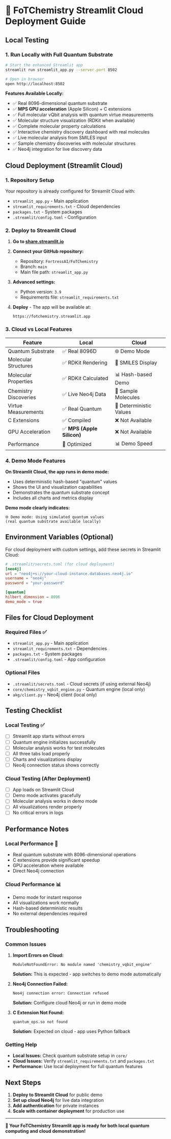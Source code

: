 # 🚀 FoTChemistry Streamlit Cloud Deployment Guide

## Local Testing

### 1. Run Locally with Full Quantum Substrate
```bash
# Start the enhanced Streamlit app
streamlit run streamlit_app.py --server.port 8502

# Open in browser
open http://localhost:8502
```

**Features Available Locally:**
- ✅ Real 8096-dimensional quantum substrate
- ✅ **MPS GPU acceleration** (Apple Silicon) + C extensions
- ✅ Full molecular vQbit analysis with quantum virtue measurements
- ✅ Molecular structure visualization (RDKit when available)
- ✅ Complete molecular property calculations
- ✅ Interactive chemistry discovery dashboard with real molecules
- ✅ Live molecular analysis from SMILES input
- ✅ Sample chemistry discoveries with molecular structures
- ✅ Neo4j integration for live discovery data

## Cloud Deployment (Streamlit Cloud)

### 1. Repository Setup
Your repository is already configured for Streamlit Cloud with:
- `streamlit_app.py` - Main application
- `streamlit_requirements.txt` - Cloud dependencies
- `packages.txt` - System packages
- `.streamlit/config.toml` - Configuration

### 2. Deploy to Streamlit Cloud

1. **Go to [share.streamlit.io](https://share.streamlit.io)**

2. **Connect your GitHub repository:**
   - Repository: `FortressAI/FoTChemistry`
   - Branch: `main`
   - Main file path: `streamlit_app.py`

3. **Advanced settings:**
   - Python version: `3.9`
   - Requirements file: `streamlit_requirements.txt`

4. **Deploy** - The app will be available at:
   ```
   https://fotchemistry.streamlit.app
   ```

### 3. Cloud vs Local Features

| Feature | Local | Cloud |
|---------|-------|-------|
| Quantum Substrate | ✅ Real 8096D | 🌐 Demo Mode |
| Molecular Structures | ✅ RDKit Rendering | 🧬 SMILES Display |
| Molecular Properties | ✅ RDKit Calculated | 📊 Hash-based Demo |
| Chemistry Discoveries | ✅ Live Neo4j Data | 🧪 Sample Molecules |
| Virtue Measurements | ✅ Real Quantum | 🎲 Deterministic Values |
| C Extensions | ✅ Compiled | ❌ Not Available |
| GPU Acceleration | ✅ **MPS (Apple Silicon)** | ❌ Not Available |
| Performance | 🚀 Optimized | 📊 Demo Speed |

### 4. Demo Mode Features

**On Streamlit Cloud, the app runs in demo mode:**
- Uses deterministic hash-based "quantum" values
- Shows the UI and visualization capabilities
- Demonstrates the quantum substrate concept
- Includes all charts and metrics display

**Demo mode clearly indicates:**
```
🌐 Demo mode: Using simulated quantum values 
(real quantum substrate available locally)
```

## Environment Variables (Optional)

For cloud deployment with custom settings, add these secrets in Streamlit Cloud:

```toml
# .streamlit/secrets.toml (for cloud deployment)
[neo4j]
url = "neo4j+s://your-cloud-instance.databases.neo4j.io"
username = "neo4j"
password = "your-password"

[quantum]
hilbert_dimension = 8096
demo_mode = true
```

## Files for Cloud Deployment

### Required Files ✅
- `streamlit_app.py` - Main application
- `streamlit_requirements.txt` - Dependencies
- `packages.txt` - System packages  
- `.streamlit/config.toml` - App configuration

### Optional Files
- `.streamlit/secrets.toml` - Cloud secrets (if using external Neo4j)
- `core/chemistry_vqbit_engine.py` - Quantum engine (local only)
- `akg/client.py` - Neo4j client (local only)

## Testing Checklist

### Local Testing ✅
- [ ] Streamlit app starts without errors
- [ ] Quantum engine initializes successfully
- [ ] Molecular analysis works for test molecules
- [ ] All three tabs load properly
- [ ] Charts and visualizations display
- [ ] Neo4j connection status shows correctly

### Cloud Testing (After Deployment)
- [ ] App loads on Streamlit Cloud
- [ ] Demo mode activates gracefully  
- [ ] Molecular analysis works in demo mode
- [ ] All visualizations render properly
- [ ] No critical errors in logs

## Performance Notes

### Local Performance 🚀
- Real quantum substrate with 8096-dimensional operations
- C extensions provide significant speedup
- GPU acceleration where available
- Direct Neo4j connection

### Cloud Performance 📊
- Demo mode for instant response
- All visualizations work normally
- Hash-based deterministic results
- No external dependencies required

## Troubleshooting

### Common Issues

1. **Import Errors on Cloud:**
   ```
   ModuleNotFoundError: No module named 'chemistry_vqbit_engine'
   ```
   **Solution:** This is expected - app switches to demo mode automatically

2. **Neo4j Connection Failed:**
   ```
   Neo4j connection error: Connection refused
   ```
   **Solution:** Configure cloud Neo4j or run in demo mode

3. **C Extension Not Found:**
   ```
   quantum_ops.so not found
   ```
   **Solution:** Expected on cloud - app uses Python fallback

### Getting Help

- **Local Issues:** Check quantum substrate setup in `core/`
- **Cloud Issues:** Verify `streamlit_requirements.txt` and `packages.txt`
- **Performance:** Use local deployment for full quantum features

## Next Steps

1. **Deploy to Streamlit Cloud** for public demo
2. **Set up cloud Neo4j** for live data integration  
3. **Add authentication** for private instances
4. **Scale with container deployment** for production use

---

**🎉 Your FoTChemistry Streamlit app is ready for both local quantum computing and cloud demonstration!**
